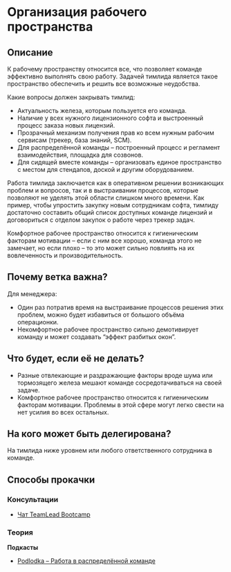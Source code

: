 # Организация рабочего пространства
## Описание
К рабочему пространству относится все, что позволяет команде эффективно выполнять свою работу. Задачей тимлида является такое пространство обеспечить и решить все возможные неудобства.

Какие вопросы должен закрывать тимлид:
- Актуальность железа, которым пользуется его команда.
- Наличие у всех нужного лицензионного софта и выстроенный процесс заказа новых лицензий.
- Прозрачный механизм получения прав ко всем нужным рабочим сервисам (трекер, база знаний, SCM).
- Для распределённой команды – построенный процесс и регламент взаимодействия, площадка для созвонов.
- Для сидящей вместе команды – организовать единое пространство с местом для стендапов, доской и другим оборудованием.

Работа тимлида заключается как в оперативном решении возникающих проблем и вопросов, так и в выстраивании процессов, которые позволяют не уделять этой области слишком много времени. Как пример, чтобы упростить закупку новым сотрудникам софта, тимлиду достаточно составить общий список доступных команде лицензий и договориться с отделом закупок о работе через трекер задач.

Комфортное рабочее пространство относится к гигиеническим факторам мотивации – если с ним все хорошо, команда этого не замечает, но если плохо – то это может сильно повлиять на их вовлеченность и производительность.

## Почему ветка важна?
Для менеджера:
- Один раз потратив время на выстраивание процессов решения этих проблем, можно будет избавиться от большого объёма операционки.
- Некомфортное рабочее пространство сильно демотивирует команду и может создавать “эффект разбитых окон”.

## Что будет, если её не делать?
- Разные отвлекающие и раздражающие факторы вроде шума или тормозящего железа мешают команде сосредотачиваться на своей задаче.
- Комфортное рабочее пространство относится к гигиеническим факторам мотивации. Проблемы в этой сфере могут легко свести на нет усилия во всех остальных.

## На кого может быть делегирована?
На тимлида ниже уровнем или любого ответственного сотрудника в команде.

## Способы прокачки
### Консультации
- [Чат TeamLead Bootcamp](https://t.me/teamlead_bootcamp)

### Теория
**Подкасты**
- [Podlodka – Работа в распределённой команде](https://soundcloud.com/podlodka/podlodka-83-rabota-v-raspredelennoy-komande)
